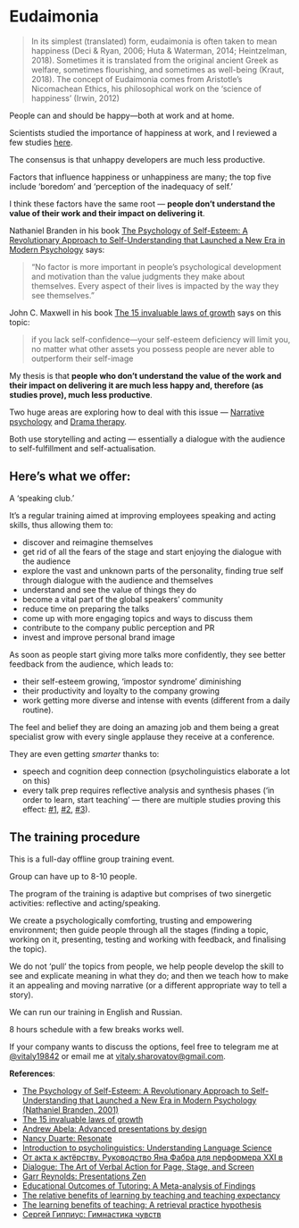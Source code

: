 # Eudaimonia

> In its simplest (translated) form, eudaimonia is often taken to mean happiness (Deci & Ryan, 2006; Huta & Waterman, 2014; Heintzelman, 2018). Sometimes it is translated from the original ancient Greek as welfare, sometimes flourishing, and sometimes as well-being (Kraut, 2018). The concept of Eudaimonia comes from Aristotle’s Nicomachean Ethics, his philosophical work on the ‘science of happiness’ (Irwin, 2012)

People can and should be happy—both at work and at home.

Scientists studied the importance of happiness at work, and I reviewed a few studies [here](https://github.com/sharovatov/teamlead/blob/master/articles/happiness.md).

The consensus is that unhappy developers are much less productive.

Factors that influence happiness or unhappiness are many; the top five include ‘boredom’ and ‘perception of the inadequacy of self.’

I think these factors have the same root — **people don’t understand the value of their work and their impact on delivering it**.

Nathaniel Branden in his book [The Psychology of Self-Esteem: A Revolutionary Approach to Self-Understanding that Launched a New Era in Modern Psychology](https://www.wiley.com/en-us/The+Psychology+of+Self+Esteem%3A+A+Revolutionary+Approach+to+Self+Understanding+that+Launched+a+New+Era+in+Modern+Psychology-p-9780787945268)
says:
> “No factor is more important in people’s psychological development and motivation than the value judgments they make about themselves. Every aspect of their lives is impacted by the way they see themselves.”

John C. Maxwell in his book [The 15 invaluable laws of growth](https://www.amazon.com/15-Invaluable-Laws-Growth-Potential/dp/1599953676) says on this topic:
> if you lack self-confidence—your self-esteem deficiency will limit you, no matter what other assets you possess
> people are never able to outperform their self-image

My thesis is that **people who don’t understand the value of the work and their impact on delivering it are much less happy and, therefore (as studies prove), much less productive**.

Two huge areas are exploring how to deal with this issue — [Narrative psychology](https://en.wikipedia.org/wiki/Narrative_psychology) and [Drama therapy](https://en.wikipedia.org/wiki/Drama_therapy).

Both use storytelling and acting — essentially a dialogue with the audience to self-fulfillment and self-actualisation.

## Here’s what we offer:

A ‘speaking club.’

It’s a regular training aimed at improving employees speaking and acting skills, thus allowing them to:
- discover and reimagine themselves
- get rid of all the fears of the stage and start enjoying the dialogue with the audience
- explore the vast and unknown parts of the personality, finding true self through dialogue with the audience and themselves
- understand and see the value of things they do
- become a vital part of the global speakers’ community
- reduce time on preparing the talks
- come up with more engaging topics and ways to discuss them
- contribute to the company public perception and PR
- invest and improve personal brand image

As soon as people start giving more talks more confidently, they see better feedback from the audience, which leads to:
- their self-esteem growing, ‘impostor syndrome’ diminishing
- their productivity and loyalty to the company growing
- work getting more diverse and intense with events (different from a daily routine).

The feel and belief they are doing an amazing job and them being a great specialist grow with every single applause they receive at a conference.

They are even getting _smarter_ thanks to:
- speech and cognition deep connection (psycholinguistics elaborate a lot on this)
- every talk prep requires reflective analysis and synthesis phases (‘in order to learn, start teaching’ — there are multiple studies proving this effect: [#1](https://journals.sagepub.com/doi/abs/10.3102/00028312019002237), [#2](https://www.sciencedirect.com/science/article/abs/pii/S0361476X13000209), [#3](https://onlinelibrary.wiley.com/doi/abs/10.1002/acp.3410?campaign=wolearlyview)).

## The training procedure

This is a full-day offline group training event.

Group can have up to 8-10 people.

The program of the training is adaptive but comprises of two sinergetic activities: reflective and acting/speaking.

We create a psychologically comforting, trusting and empowering environment; then guide people through all the stages (finding a topic, working on it, presenting, testing and working with feedback, and finalising the topic).

We do not ‘pull’ the topics from people, we help people develop the skill to see and explicate meaning in what they do; and then we teach how to make it an appealing and moving narrative (or a different appropriate way to tell a story).

We can run our training in English and Russian.

8 hours schedule with a few breaks works well.

If your company wants to discuss the options, feel free to telegram me at [@vitaly19842](https://t.me/vitaly19842) or email me at [vitaly.sharovatov@gmail.com](vitaly.sharovatov@gmail.com).

**References**:
- [The Psychology of Self-Esteem: A Revolutionary Approach to Self-Understanding that Launched a New Era in Modern Psychology (Nathaniel Branden, 2001)](https://www.wiley.com/en-us/The+Psychology+of+Self+Esteem%3A+A+Revolutionary+Approach+to+Self+Understanding+that+Launched+a+New+Era+in+Modern+Psychology-p-9780787945268)
- [The 15 invaluable laws of growth](https://www.amazon.com/15-Invaluable-Laws-Growth-Potential/dp/1599953676)
- [Andrew Abela: Advanced presentations by design](https://www.amazon.com/Advanced-Presentations-Design-Creating-Communication/dp/1118347919/ref=sr_1_3?dchild=1&keywords=advanced+presentations+by+design&qid=1634149656&sr=8-3)
- [Nancy Duarte: Resonate](https://www.amazon.com/Advanced-Presentations-Design-Creating-Communication/dp/1118347919/ref=sr_1_3?dchild=1&keywords=advanced+presentations+by+design&qid=1634149656&sr=8-3)
- [Introduction to psycholinguistics: Understanding Language Science](https://www.wiley.com/en-us/Introduction+to+Psycholinguistics%3A+Understanding+Language+Science-p-9781405198622)
- [От акта к актёрству. Руководство Яна Фабра для перформера XXI в](https://www.podpisnie.ru/books/ot-akta-k-akterstvu-rukovodstvo-yana-fabra-dlya-performera-xxi-v/)
- [Dialogue: The Art of Verbal Action for Page, Stage, and Screen](https://www.amazon.com/Dialogue-Verbal-Action-Stage-Screen/dp/1478938420)
- [Garr Reynolds: Presentations Zen](https://www.amazon.com/Presentation-Zen-Simple-Design-Delivery/dp/0135800919/ref=sr_1_1?dchild=1&keywords=presentation+zen&qid=1634149613&sr=8-1)
- [Educational Outcomes of Tutoring: A Meta-analysis of Findings
](https://journals.sagepub.com/doi/abs/10.3102/00028312019002237) 
- [The relative benefits of learning by teaching and teaching expectancy](https://www.sciencedirect.com/science/article/abs/pii/S0361476X13000209)
- [The learning benefits of teaching: A retrieval practice hypothesis](https://onlinelibrary.wiley.com/doi/abs/10.1002/acp.3410?campaign=wolearlyview)
- [Сергей Гиппиус: Гимнастика чувств](https://www.ozon.ru/product/akterskiy-trening-gimnastika-chuvstv-uchebnoe-posobie-dlya-spo-gippius-sergey-vasilevich-241208378/)


